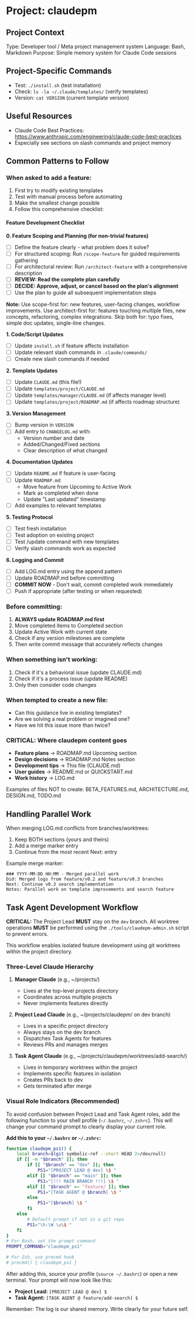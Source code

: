 # Project: claudepm

<!-- This file contains claudepm-specific development instructions -->
<!-- Core claudepm instructions are automatically loaded from CLAUDEPM-PROJECT.md -->

## Project Context
Type: Developer tool / Meta project management system
Language: Bash, Markdown
Purpose: Simple memory system for Claude Code sessions

## Project-Specific Commands
- Test: `./install.sh` (test installation)
- Check: `ls -la ~/.claude/templates/` (verify templates)
- Version: `cat VERSION` (current template version)

## Useful Resources
- Claude Code Best Practices: https://www.anthropic.com/engineering/claude-code-best-practices
- Especially see sections on slash commands and project memory

## Common Patterns to Follow

### When asked to add a feature:
1. First try to modify existing templates
2. Test with manual process before automating
3. Make the smallest change possible
4. Follow this comprehensive checklist:

#### Feature Development Checklist

**0. Feature Scoping and Planning (for non-trivial features)**
- [ ] Define the feature clearly - what problem does it solve?
- [ ] For structured scoping: Run `/scope-feature` for guided requirements gathering
- [ ] For architectural review: Run `/architect-feature` with a comprehensive description
- [ ] **REVIEW: Read the complete plan carefully**
- [ ] **DECIDE: Approve, adjust, or cancel based on the plan's alignment**
- [ ] Use the plan to guide all subsequent implementation steps

**Note:** Use scope-first for: new features, user-facing changes, workflow improvements. Use architect-first for: features touching multiple files, new concepts, refactoring, complex integrations. Skip both for: typo fixes, simple doc updates, single-line changes.

**1. Code/Script Updates**
- [ ] Update `install.sh` if feature affects installation
- [ ] Update relevant slash commands in `.claude/commands/`
- [ ] Create new slash commands if needed

**2. Template Updates**
- [ ] Update `CLAUDE.md` (this file!)
- [ ] Update `templates/project/CLAUDE.md` 
- [ ] Update `templates/manager/CLAUDE.md` (if affects manager level)
- [ ] Update `templates/project/ROADMAP.md` (if affects roadmap structure)

**3. Version Management**
- [ ] Bump version in `VERSION`
- [ ] Add entry to `CHANGELOG.md` with:
  - Version number and date
  - Added/Changed/Fixed sections
  - Clear description of what changed

**4. Documentation Updates**
- [ ] Update `README.md` if feature is user-facing
- [ ] Update `ROADMAP.md`:
  - Move feature from Upcoming to Active Work
  - Mark as completed when done
  - Update "Last updated" timestamp
- [ ] Add examples to relevant templates

**5. Testing Protocol**
- [ ] Test fresh installation
- [ ] Test adoption on existing project
- [ ] Test /update command with new templates
- [ ] Verify slash commands work as expected

**6. Logging and Commit**
- [ ] Add LOG.md entry using the append pattern
- [ ] Update ROADMAP.md before committing
- [ ] **COMMIT NOW** - Don't wait, commit completed work immediately
- [ ] Push if appropriate (after testing or when requested)

### Before committing:
1. **ALWAYS update ROADMAP.md first**
2. Move completed items to Completed section
3. Update Active Work with current state
4. Check if any version milestones are complete
5. Then write commit message that accurately reflects changes

### When something isn't working:
1. Check if it's a behavioral issue (update CLAUDE.md)
2. Check if it's a process issue (update README)
3. Only then consider code changes

### When tempted to create a new file:
- Can this guidance live in existing templates?
- Are we solving a real problem or imagined one?
- Have we hit this issue more than twice?

### CRITICAL: Where claudepm content goes
- **Feature plans** → ROADMAP.md Upcoming section
- **Design decisions** → ROADMAP.md Notes section  
- **Development tips** → This file (CLAUDE.md)
- **User guides** → README.md or QUICKSTART.md
- **Work history** → LOG.md

Examples of files NOT to create: BETA_FEATURES.md, ARCHITECTURE.md, DESIGN.md, TODO.md

## Handling Parallel Work

When merging LOG.md conflicts from branches/worktrees:
1. Keep BOTH sections (yours and theirs)
2. Add a merge marker entry
3. Continue from the most recent Next: entry

Example merge marker:
```
### YYYY-MM-DD HH:MM - Merged parallel work
Did: Merged logs from feature/v0.2 and feature/v0.3 branches
Next: Continue v0.3 search implementation
Notes: Parallel work on template improvements and search feature
```

## Task Agent Development Workflow

**CRITICAL:** The Project Lead **MUST** stay on the `dev` branch. All worktree operations **MUST** be performed using the `./tools/claudepm-admin.sh` script to prevent errors.

This workflow enables isolated feature development using git worktrees within the project directory.

### Three-Level Claude Hierarchy

1. **Manager Claude** (e.g., ~/projects/)
   - Lives at the top-level projects directory
   - Coordinates across multiple projects
   - Never implements features directly

2. **Project Lead Claude** (e.g., ~/projects/claudepm/ on dev branch)
   - Lives in a specific project directory
   - Always stays on the dev branch
   - Dispatches Task Agents for features
   - Reviews PRs and manages merges

3. **Task Agent Claude** (e.g., ~/projects/claudepm/worktrees/add-search/)
   - Lives in temporary worktrees within the project
   - Implements specific features in isolation
   - Creates PRs back to dev
   - Gets terminated after merge

### Visual Role Indicators (Recommended)

To avoid confusion between Project Lead and Task Agent roles, add the following function to your shell profile (`~/.bashrc`, `~/.zshrc`). This will change your command prompt to clearly display your current role.

**Add this to your `~/.bashrc` or `~/.zshrc`:**
```bash
function claudepm_ps1() {
    local branch=$(git symbolic-ref --short HEAD 2>/dev/null)
    if [[ -n "$branch" ]]; then
        if [[ "$branch" == "dev" ]]; then
            PS1="[PROJECT LEAD @ dev] \$ "
        elif [[ "$branch" == "main" ]]; then
            PS1="[!!! MAIN BRANCH !!!] \$ "
        elif [[ "$branch" =~ ^feature/ ]]; then
            PS1="[TASK AGENT @ $branch] \$ "
        else
            PS1="[$branch] \$ "
        fi
    else
        # Default prompt if not in a git repo
        PS1="\h:\W \u\$ "
    fi
}
# For Bash, set the prompt command
PROMPT_COMMAND="claudepm_ps1"

# For Zsh, use precmd hook
# precmd() { claudepm_ps1 }
```

After adding this, source your profile (`source ~/.bashrc`) or open a new terminal. Your prompt will now look like this:
- **Project Lead:** `[PROJECT LEAD @ dev] $`
- **Task Agent:** `[TASK AGENT @ feature/add-search] $`

Remember: The log is our shared memory. Write clearly for your future self.